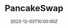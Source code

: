 ---
title: "PancakeSwap"
description: "A decentralized exchange on the Binance Smart Chain, offering liquidity pools and trading for wrapped BitcoinZ (wBTCZ). Wrapped BitcoinZ (wBTCZ) represents BitcoinZ (BTCZ) on the Binance Smart Chain, enabling seamless integration and use within the BSC ecosystem."
date: 2023-12-03T10:00:00Z
image: "/images/exchanges/PancakeSwap_BTCZ.png"
type: "exchange"
categories: ["Exchange"]
features:
  - "No KYC Required"
  - "Decentralized Trading Platform"
  - "Supports Wrapped BitcoinZ (wBTCZ)"
  - "Low Trading Fees on Binance Smart Chain"
trading_pairs:
  - "wBTCZ/BNB"
  - "wBTCZ/USDT"
is_centralized: false
website: "https://pancakeswap.finance/?outputCurrency=0xcbbb3e5099f769f6d4e2b8b92dc0e268f7e099d8"
kyc_required: false
draft: false
---